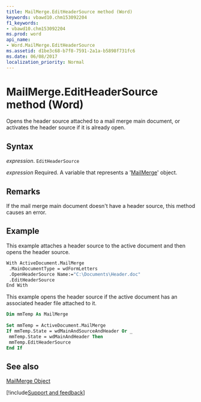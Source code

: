 ```yaml
---
title: MailMerge.EditHeaderSource method (Word)
keywords: vbawd10.chm153092204
f1_keywords:
- vbawd10.chm153092204
ms.prod: word
api_name:
- Word.MailMerge.EditHeaderSource
ms.assetid: d1be3c68-b7f8-7591-2a1a-b5898f731fc6
ms.date: 06/08/2017
localization_priority: Normal
---
```



# MailMerge.EditHeaderSource method (Word)

Opens the header source attached to a mail merge main document, or activates the header source if it is already open.


## Syntax

_expression_. `EditHeaderSource`

_expression_ Required. A variable that represents a '[MailMerge](Word.MailMerge.md)' object.


## Remarks

If the mail merge main document doesn't have a header source, this method causes an error.


## Example

This example attaches a header source to the active document and then opens the header source.


```vb
With ActiveDocument.MailMerge 
 .MainDocumentType = wdFormLetters 
 .OpenHeaderSource Name:="C:\Documents\Header.doc" 
 .EditHeaderSource 
End With
```

This example opens the header source if the active document has an associated header file attached to it.




```vb
Dim mmTemp As MailMerge 
 
Set mmTemp = ActiveDocument.MailMerge 
If mmTemp.State = wdMainAndSourceAndHeader Or _ 
 mmTemp.State = wdMainAndHeader Then 
 mmTemp.EditHeaderSource 
End If
```


## See also


[MailMerge Object](Word.MailMerge.md)

[!include[Support and feedback](~/includes/feedback-boilerplate.md)]
